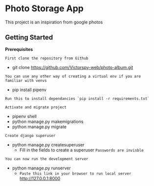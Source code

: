 # Photo Storage App

This project is an inspiration from google photos

## Getting Started

**Prerequisites**

```
First clone the repository from Github
```

* git clone https://github.com/Victorspy-web/photo-album.git


`
You can use any other way of creating a virtual env if you are familiar with venvs
`

* pip install pipenv


```
Run this to install dependancies `pip install -r requirements.txt`
```

```
Activate and migrate project
```

* pipenv shell
* python manage.py makemigrations
* python manage.py migrate


```
Create django superuser
```

* python manage.py createsuperuser
    * Fill in the fields to create a superuser `Passwords are invisble`


```
You can now run the development server
```

* python manage.py runserver
    * `Paste this link in your browser to run local server` http://127.0.0.1:8000
